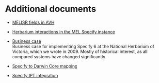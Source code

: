 # Additional documents

- [MELISR fields in AVH](./melisr-fields-in-avh/)
- [Herbarium interactions in the MEL Specify instance](./herbarium-interactions)

- [Business case](./business-case/)<br/>
  Business case for implementing Specify 6 at the National Herbarium of Victoria, 
  which we wrote in 2009. Mostly of historical interest, as all compared systems 
  have changed significantly.

- [Specify to Darwin Core mapping](./specify-dwc-mapping/)

- [Specify IPT integration](./specify-ipt-integration/)